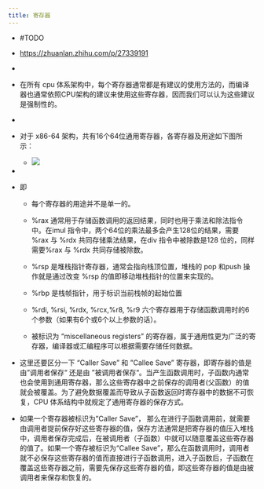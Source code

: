 ```yaml
---
title: 寄存器
---
```


- #TODO

- https://zhuanlan.zhihu.com/p/27339191

- 

- 在所有 cpu 体系架构中，每个寄存器通常都是有建议的使用方法的，而编译器也通常依照CPU架构的建议来使用这些寄存器，因而我们可以认为这些建议是强制性的。

- 

- 对于 x86-64 架构，共有16个64位通用寄存器，各寄存器及用途如下图所示：
	 - ![](https://firebasestorage.googleapis.com/v0/b/firescript-577a2.appspot.com/o/imgs%2Fapp%2Fsingee-chaos%2FNm3WOZ6R3M.jpg?alt=media&token=b56496db-d8a8-4c73-a040-7bb345099c20)

- 

- 即
	 - 每个寄存器的用途并不是单一的。

	 - %rax 通常用于存储函数调用的返回结果，同时也用于乘法和除法指令中。在imul 指令中，两个64位的乘法最多会产生128位的结果，需要 %rax 与 %rdx 共同存储乘法结果，在div 指令中被除数是128 位的，同样需要%rax 与 %rdx 共同存储被除数。

	 - %rsp 是堆栈指针寄存器，通常会指向栈顶位置，堆栈的 pop 和push 操作就是通过改变 %rsp 的值即移动堆栈指针的位置来实现的。

	 - %rbp 是栈帧指针，用于标识当前栈帧的起始位置

	 - %rdi, %rsi, %rdx, %rcx,%r8, %r9 六个寄存器用于存储函数调用时的6个参数（如果有6个或6个以上参数的话）。

	 - 被标识为 “miscellaneous registers” 的寄存器，属于通用性更为广泛的寄存器，编译器或汇编程序可以根据需要存储任何数据。

- 这里还要区分一下 “Caller Save” 和 ”Callee Save” 寄存器，即寄存器的值是由”调用者保存“ 还是由 ”被调用者保存“。当产生函数调用时，子函数内通常也会使用到通用寄存器，那么这些寄存器中之前保存的调用者(父函数）的值就会被覆盖。为了避免数据覆盖而导致从子函数返回时寄存器中的数据不可恢复，CPU 体系结构中就规定了通用寄存器的保存方式。

- 如果一个寄存器被标识为”Caller Save”， 那么在进行子函数调用前，就需要由调用者提前保存好这些寄存器的值，保存方法通常是把寄存器的值压入堆栈中，调用者保存完成后，在被调用者（子函数）中就可以随意覆盖这些寄存器的值了。如果一个寄存被标识为“Callee Save”，那么在函数调用时，调用者就不必保存这些寄存器的值而直接进行子函数调用，进入子函数后，子函数在覆盖这些寄存器之前，需要先保存这些寄存器的值，即这些寄存器的值是由被调用者来保存和恢复的。
